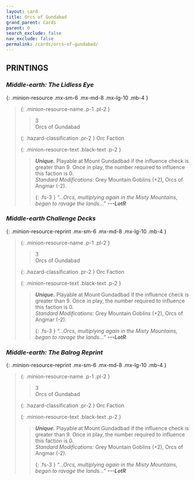 ```yaml
---
layout: card
title: Orcs of Gundabad
grand_parent: Cards
parent: O
search_exclude: false
nav_exclude: false
permalink: /cards/orcs-of-gundabad/
---
```


## PRINTINGS


### _Middle-earth: The Lidless Eye_

{: .minion-resource .mx-sm-6 .mx-md-8 .mx-lg-10 .mb-4 }
> {: .minion-resource-name .p-1 .pl-2 }
> > <div class="hazard-mp">3</div>
> > <div class="card-name">Orcs of Gundabad</div>
>
> {: .hazard-classification .pr-2 }
> Orc Faction
>
> {: .minion-resource-text .black-text .p-2 }
> > _**Unique.**_ Playable at Mount Gundadbad if the influence check is greater than 9. Once in play, the number required to influence this faction is 0. <br>_Standard Modifications:_ Grey Mountain Goblins (+2), Orcs of Angmar (-2). 
> > 
> > {: .fs-3 } 
> > _“...Orcs, multiplying again in the Misty Mountains, began to ravage the lands...”_ ***---&#65279;LotR***  
> 

### _Middle-earth Challenge Decks_

{: .minion-resource-reprint .mx-sm-6 .mx-md-8 .mx-lg-10 .mb-4 }
> {: .minion-resource-name .p-1 .pl-2 }
> > <div class="hazard-mp">3</div>
> > <div class="card-name">Orcs of Gundabad</div>
>
> {: .hazard-classification .pr-2 }
> Orc Faction
>
> {: .minion-resource-text .black-text .p-2 }
> > _**Unique.**_ Playable at Mount Gundadbad if the influence check is greater than 9. Once in play, the number required to influence this faction is 0. <br>_Standard Modifications:_ Grey Mountain Goblins (+2), Orcs of Angmar (-2). 
> > 
> > {: .fs-3 } 
> > _“...Orcs, multiplying again in the Misty Mountains, began to ravage the lands...”_ ***---&#65279;LotR***  
> 

### _Middle-earth: The Balrog Reprint_

{: .minion-resource-reprint .mx-sm-6 .mx-md-8 .mx-lg-10 .mb-4 }
> {: .minion-resource-name .p-1 .pl-2 }
> > <div class="hazard-mp">3</div>
> > <div class="card-name">Orcs of Gundabad</div>
>
> {: .hazard-classification .pr-2 }
> Orc Faction
>
> {: .minion-resource-text .black-text .p-2 }
> > _**Unique.**_ Playable at Mount Gundadbad if the influence check is greater than 9. Once in play, the number required to influence this faction is 0. <br>_Standard Modifications:_ Grey Mountain Goblins (+2), Orcs of Angmar (-2). 
> > 
> > {: .fs-3 } 
> > _“...Orcs, multiplying again in the Misty Mountains, began to ravage the lands...”_ ***---&#65279;LotR***  
> 
